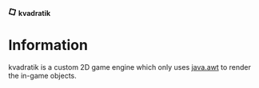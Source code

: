 [icon]: https://raw.githubusercontent.com/inc0g-repoz/kvadratik/main/src/assets/icon.png
[java.awt]: https://docs.oracle.com/javase/7/docs/api/java/awt/package-summary.html
<!-- The stuff above is invisible -->

![icon]
**kvadratik**

# Information
kvadratik is a custom 2D game engine which only uses [java.awt] to render the in-game objects.
